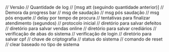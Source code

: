 // Versão
// Quantidade de log
// [msg att (seguindo quantidade anterior)]
// Demora da progress bar
// msg de saudação
// msg pós saudação
// msg pós enquete
// delay por tempo de procura
// tentativas para finalizar atendimento (segundos)
// protocolo inicial
// diretório para salvar defeitos
// diretório para salvar vendas online
// diretório para salvar crediários
// verificação de abas do sistema
// verificação de login
// diretório para salvar cpf
// chave de criptografia
// status do sistema
// comando de reset
// clear baseado no tipo de sistema
